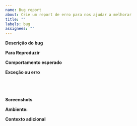 ```yaml
---
name: Bug report
about: Crie um report de erro para nos ajudar a melhorar
title: ""
labels: bug
assignees: ""
---
```


<!-- Verifique primeiro se seu problema ainda não foi relatado -->

<!-- Use este modelo ao relatar um erro e forneça o máximo de informações possível. Não fazer isso pode resultar em seu bug não ser resolvido em tempo hábil. Obrigado! -->

<!-- Se possível, complete * todas * as seções, conforme descrito. Não remova nenhuma seção. -->

**Descrição do bug**

<!-- Uma descrição clara e concisa do bug. -->

**Para Reproduzir**

<!--
Etapas para reproduzir o comportamento:
1. Vá para '...'
2. Clique em '....'
3. Role para baixo até '....'
4. Ver erro
-->

**Comportamento esperado**

<!-- Uma descrição clara e concisa do que você esperava que acontecesse. -->

**Exceção ou erro**

<pre><code>
<!-- Se o problema for acompanhado de uma exceção ou erro, compartilhe-o abaixo: -->
<!-- ✍️-->
</code></pre>

**Screenshots**

<!-- Se aplicável, adicione capturas de tela para ajudar a explicar seu problema. -->

**Ambiente:**

<!--
 Adicione informações sobre seu ambiente
  - SO: [por exemplo iOS, Ubuntu]
  - Navegador [por exemplo Chrome (69.0.3472.3), Firefox (62.0.3)]
  - Nó [por exemplo, 8.9.1]
  - Etc
-->

**Contexto adicional**

<!-- Adicione qualquer outro contexto sobre o problema aqui. -->
